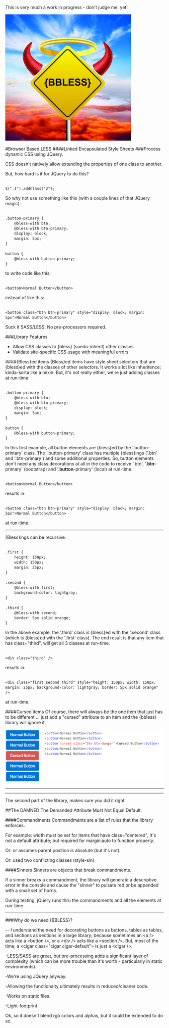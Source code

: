 This is very much a work in progress - don't judge me, yet!

![Image of 1CursedButton](https://raw.githubusercontent.com/JeffHughes/BrowserBasedLESS/master/bbless/src/bbless/wwwroot/images/BBLESSLogo400.jpg)

#Browser Based LESS
####Linked Encapsulated Style Sheets
###Process dynamic CSS using JQuery.

CSS doesn't natively allow extending the properties of one class to another.

But, how hard is it for JQuery to do this?
```

$(".1").addClass("2");
```

So why not use something like this (with a couple lines of that JQuery magic):

```

.button-primary {
    @bless-with btn;
    @bless-with btn-primary;
    display: block;
    margin: 5px;
}

button {
    @bless-with button-primary;
}

```

to write code like this:

```

<button>Normal Button</button>
```

instead of like this:

```

<button class="btn btn-primary" style="display: block; margin: 5px">Normal Button</button>
```

Suck it SASS/LESS; No pre-processors required.

###Library Features
- Allow CSS classes to {bless} (suedo-inherit) other classes
- Validate site-specific CSS usage with meaningful errors

####{Bless}ed items
{Bless}ed items have style sheet selectors that are {bless}ed with the classes of other selectors.  It works a lot like inheritence; kinda-sorta like a mixin.  But, it's not really either, we're just adding classes at run-time.

```

.button-primary {
    @bless-with btn;
    @bless-with btn-primary;
    display: block;
    margin: 5px;
}

button {
    @bless-with button-primary;
}

```

In this first example, all button elements are {bless}ed by the '.button-primary' class. The '.button-primary' class has multiple {bless}ings ('.btn' and '.btn-primary') and some additional properties. So, button elements don't need any class decorations at all in the code to receive '.btn', '.**btn**-primary' (bootstrap) and '.**button**-primary' (local) at run-time.

```

<button>Normal Button</button>
```

results in:

```

<button class="btn btn-primary" style="display: block; margin: 5px">Normal Button</button>
```

at run-time.

----

{Bless}ings can be recursive:
```

.first {
    height: 150px;
    width: 150px;
    margin: 25px;
}

.second {
    @bless-with first;
    background-color: lightgray;
}

.third {
    @bless-with second;
    border: 5px solid orange;
}

```

In the above example, the '.third' class is {bless}ed with the '.second' class (which is {bless}ed with the '.first' class).  The end result is that any item that has class="third", will get all 3 classes at run-time.

```

<div class="third" />
```

results in:

```

<div class="first second third" style="height: 150px; width: 150px; margin: 25px; background-color: lightgray; border: 5px solid orange" />
```

at run-time.

####Cursed items
Of course, there will always be the one item that just has to be different ... just add a "cursed" attribute to an item and the {bbless} library will ignore it.

![Image of 1CursedButton](https://raw.githubusercontent.com/JeffHughes/BrowserBasedLESS/master/bbless/src/bbless/wwwroot/images/bblessSample1CursedButton.png)

------------------------------
------------------------------
The second part of the library, makes sure you did it right.

##The DAMNED
The Demanded Attribute Must Not Equal Default.

####Commandments
Commandments are a list of rules that the library enforces.

For example: width must be set for items that have class="centered",
It's not a default attribute; but required for margin:auto to function properly.

Or: or assumes parent position is absolute (but it's not).

Or: used two conflicting classes (style-sin)

####Sinners
Sinners are objects that break commandments.

If a sinner breaks a commandment, the library will generate a descriptive error in the console and cause the "sinner" to pulsate red or be appended with a small set of horns.

During testing, jQuery runs thru the commandments and all the elements at run-time.

------------------------------
###Why do we need {BBLESS}?

-- I understand the need for decorating buttons as buttons, tables as tables, and sections as sections in a large library; because sometimes an &lt;a /> acts like a &lt;button />, or a &lt;div /> acts like a &lt;section />.  But, most of the time, a &lt;cigar class="cigar cigar-default"> is just a &lt;cigar />.

-LESS/SASS are great, but pre-processing adds a significant layer of complexity (which can be more trouble than it's worth - particularly in static environments).

-We're using JQuery anyway.

-Allowing the functionalty ultimately results in reduced/cleaner code.

-Works on static files.

-Light-footprint.

Ok, so it doesn't blend rgb colors and alphas, but it could be extended to do so.